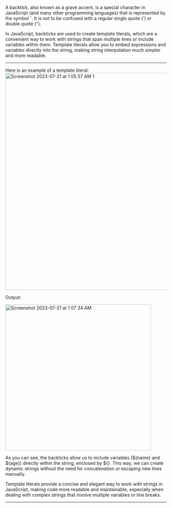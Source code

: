 A backtick, also known as a grave accent, is a special character in JavaScript (and many other programming languages) that is represented by the symbol **`**. It is not to be confused with a regular single quote (') or double quote (").

In JavaScript, backticks are used to create template literals, which are a convenient way to work with strings that span multiple lines or include variables within them. Template literals allow you to embed expressions and variables directly into the string, making string interpolation much simpler and more readable.


***


Here is an example of a template literal:
<img width="677" alt="Screenshot 2023-07-21 at 1 05 57 AM 1" src="https://github.com/ERA-Solutions-LLC/JavaScript-Intermediate-Assignments/assets/92329761/5920f5b3-ebe1-4d7e-b969-9b8e7943a0b2">

Output:


<img width="455" alt="Screenshot 2023-07-21 at 1 07 34 AM" src="https://github.com/ERA-Solutions-LLC/JavaScript-Intermediate-Assignments/assets/92329761/a27770ab-cb67-4138-9beb-df2e21888b9c">

As you can see, the backticks allow us to include variables (${name} and ${age}) directly within the string, enclosed by ${}. This way, we can create dynamic strings without the need for concatenation or escaping new lines manually.

Template literals provide a concise and elegant way to work with strings in JavaScript, making code more readable and maintainable, especially when dealing with complex strings that involve multiple variables or line breaks.

***




